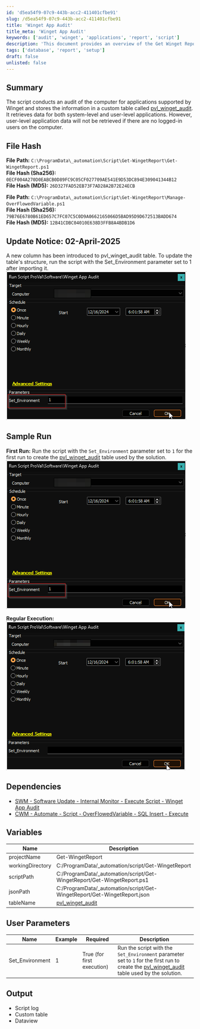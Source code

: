 ```yaml
---
id: 'd5ea54f9-07c9-443b-acc2-411401cfbe91'
slug: /d5ea54f9-07c9-443b-acc2-411401cfbe91
title: 'Winget App Audit'
title_meta: 'Winget App Audit'
keywords: ['audit', 'winget', 'applications', 'report', 'script']
description: 'This document provides an overview of the Get Winget Report script, which audits applications supported by Winget and stores the results in a custom database table. It details the file paths, hash values, sample runs, dependencies, variables, user parameters, and expected output.'
tags: ['database', 'report', 'setup']
draft: false
unlisted: false
---
```


## Summary

The script conducts an audit of the computer for applications supported by Winget and stores the information in a custom table called [pvl_winget_audit](/docs/904989a6-fe21-4e40-adb6-17d1168c830e). It retrieves data for both system-level and user-level applications. However, user-level application data will not be retrieved if there are no logged-in users on the computer.

## File Hash

**File Path:** `C:\ProgramData\_automation\Script\Get-WingetReport\Get-WingetReport.ps1`  
**File Hash (Sha256):** `0ECF004A270D0EABCB0D89FC9C05CF027709AE541E9D53DC894E309041344B12`  
**File Hash (MD5):** `26D327FAD52EB73F7AD28A2B72E24ECB`  

**File Path:** `C:\ProgramData\_automation\Script\Get-WingetReport\Manage-OverFlowedVariable.ps1`  
**File Hash (Sha256):** `79B76E6780B61ED657C7FC07C5C0D9A0662165066D5BAD95D9D672513BADD674`  
**File Hash (MD5):** `12B41CDBC04010E638D3FFB8A4BDB1D6`  

## Update Notice: 02-April-2025

A new column has been introduced to pvl_winget_audit table. To update the table's structure, run the script with the Set_Environment parameter set to 1 after importing it.  
![First Run](../../../static/img/docs/d5ea54f9-07c9-443b-acc2-411401cfbe91/image_1.png)

## Sample Run

**First Run:** Run the script with the `Set_Environment` parameter set to `1` for the first run to create the [pvl_winget_audit](/docs/904989a6-fe21-4e40-adb6-17d1168c830e) table used by the solution.  
![First Run](../../../static/img/docs/d5ea54f9-07c9-443b-acc2-411401cfbe91/image_1.png)

**Regular Execution:**  
![Regular Execution](../../../static/img/docs/d5ea54f9-07c9-443b-acc2-411401cfbe91/image_2.png)

## Dependencies

- [SWM - Software Update - Internal Monitor - Execute Script - Winget App Audit](/docs/af67ed08-40af-4899-ae8f-5e64f9bfb851)
- [CWM - Automate - Script - OverFlowedVariable - SQL Insert - Execute](/docs/34cee8fe-1b6b-4558-a890-2face427ceb8)

## Variables

| Name              | Description                       |
|-------------------|-----------------------------------|
| projectName       | Get-WingetReport                  |
| workingDirectory   | C:/ProgramData/_automation/script/Get-WingetReport |
| scriptPath        | C:/ProgramData/_automation/script/Get-WingetReport/Get-WingetReport.ps1 |
| jsonPath          | C:/ProgramData/_automation/script/Get-WingetReport/Get-WingetReport.json |
| tableName         | [pvl_winget_audit](/docs/904989a6-fe21-4e40-adb6-17d1168c830e) |

## User Parameters

| Name              | Example | Required                      | Description                                                                                          |
|-------------------|---------|-------------------------------|------------------------------------------------------------------------------------------------------|
| Set_Environment    | 1       | True (for first execution)    | Run the script with the `Set_Environment` parameter set to `1` for the first run to create the [pvl_winget_audit](/docs/904989a6-fe21-4e40-adb6-17d1168c830e) table used by the solution. |

## Output

- Script log
- Custom table
- Dataview

